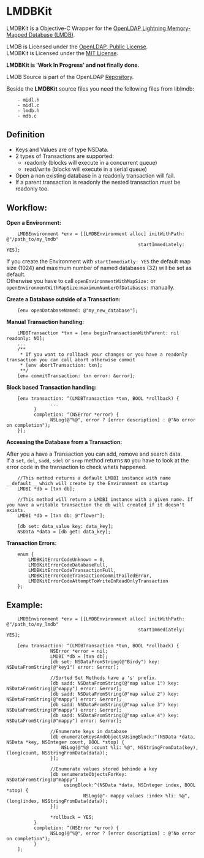 LMDBKit
=======
LMDBKit is a Objective-C Wrapper for the [OpenLDAP Lightning Memory-Mapped Database (LMDB)](http://symas.com/mdb/).

LMDB is Licensed under the [OpenLDAP, Public License](http://www.OpenLDAP.org/license.html).  
LMDBKit is Licensed under the [MIT License](http://opensource.org/licenses/mit-license.php).

**LMDBKit is 'Work In Progress' and not finally done.**

LMDB Source is part of the OpenLDAP [Repository](git://git.openldap.org/openldap.git).

Beside the **LMDBKit** source files you need the following files from liblmdb:  

		- midl.h  
		- midl.c  
		- lmdb.h  
		- mdb.c  

Definition
----------
- Keys and Values are of type NSData.
- 2 types of Transactions are supported:
	- readonly (blocks will execute in a concurrent queue)
	- read/write (blocks will execute in a serial queue)
- Open a non existing database in a readonly transaction will fail.
- If a parent transaction is readonly the nested transaction must be readonly too.

Workflow:
--------

**Open a Environment:**

	    LMDBEnvironment *env = [[LMDBEnvironment alloc] initWithPath: @"/path_to/my_lmdb"
                         					        startImmediately: YES];
                         					        
If you create the Environment with `startImmediatly: YES` the default map size (1024) and maximum number of named databases (32) will be set as default.  
Otherwise you have to call `openEnvironmentWithMapSize:` or `openEnvironmentWithMapSize:maximumNumberOfDatabases:` manually.

**Create a Database outside of a Transaction:**

		[env openDatabaseNamed: @"my_new_database"];
		

**Manual Transaction handling:**

		LMDBTransaction *txn = [env beginTransactionWithParent: nil readonly: NO];
		...
		/**
		 * If you want to rollback your changes or you have a readonly transaction you can call abort otherwise commit
		 * [env abortTransaction: txn];
		 **/
		[env commitTransaction: txn error: &error];
		
		
**Block based Transaction handling:**

		[env transaction: ^(LMDBTransaction *txn, BOOL *rollback) {
    				...
    		  }
      		  completion: ^(NSError *error) {
        			NSLog(@"%@", error ? [error description] : @"No error on completion");
        }];
    	
**Accessing the Database from a Transaction:**

After you a have a Transaction you can add, remove and search data.  
If a `set`, `del`, `sadd`, `sdel` or `srep` method returns `NO` you have to look at the error code in the transaction to check whats happened.

		//This method returns a default LMDBI instance with name __default__ which will create by the Environment on startup
		LMDBI *db = [txn db];
		
		//This method will return a LMDBI instance with a given name. If you have a writable transaction the db will created if it doesn't exists.
		LMDBI *db = [txn db: @"flower"];
		
		[db set: data_value key: data_key];
		NSData *data = [db get: data_key];
		
		
**Transaction Errors:**

		enum {
		    LMDBKitErrorCodeUnknown = 0,
    		LMDBKitErrorCodeDatabaseFull,
    		LMDBKitErrorCodeTransactionFull,
    		LMDBKitErrorCodeTransactionCommitFailedError,
		    LMDBKitErrorCodeAttemptToWriteInReadOnlyTransaction
		};

		
Example:
--------

	    LMDBEnvironment *env = [[LMDBEnvironment alloc] initWithPath: @"/path_to/my_lmdb"
                         					        startImmediately: YES];
                         					        
        [env transaction: ^(LMDBTransaction *txn, BOOL *rollback) {
					NSError *error = nil;
					LMDBI *db = [txn db];
					[db set: NSDataFromString(@"Birdy") key: NSDataFromString(@"key1") error: &error];
			
					//Sorted Set Methods have a 's' prefix.
					[db sadd: NSDataFromString(@"map value 1") key: NSDataFromString(@"mappy") error: &error];
					[db sadd: NSDataFromString(@"map value 2") key: NSDataFromString(@"mappy") error: &error];
					[db sadd: NSDataFromString(@"map value 3") key: NSDataFromString(@"mappy") error: &error];
					[db sadd: NSDataFromString(@"map value 4") key: NSDataFromString(@"mappy") error: &error];
			
					//Enumerate keys in database
					[db enumerateKeysAndObjectsUsingBlock:^(NSData *data, NSData *key, NSInteger count, BOOL *stop) {
						NSLog(@"%@ :count %li: %@", NSStringFromData(key), (long)count, NSStringFromData(data));
					}];
		
					//Enumerate values stored behinde a key
					[db senumerateObjectsForKey: NSDataFromString(@"mappy")
						 usingBlock:^(NSData *data, NSInteger index, BOOL *stop) {
								NSLog(@"- mappy values :index %li: %@", (long)index, NSStringFromData(data));
					}];
			
					*rollback = YES;
    		  }
      		  completion: ^(NSError *error) {
        			NSLog(@"%@", error ? [error description] : @"No error on completion");
        	  }
        ];
